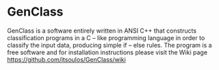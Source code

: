 # GenClass
GenClass is a software entirely written in ANSI C++ that constructs classification programs in a C – like programming language in order to classify the input data, producing simple if – else rules.  The program is a free software and for installation instructions please visit the Wiki page https://github.com/itsoulos/GenClass/wiki 
